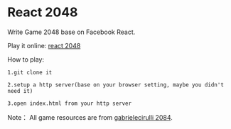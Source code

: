 # React 2048

Write Game 2048 base on Facebook React.

Play it online: [react 2048](http://react2048.sinaapp.com/)

How to play:

    1.git clone it

    2.setup a http server(base on your browser setting, maybe you didn't need it)

    3.open index.html from your http server


Note：
  All game resources are from [gabrielecirulli 2084](https://github.com/gabrielecirulli/2048).


